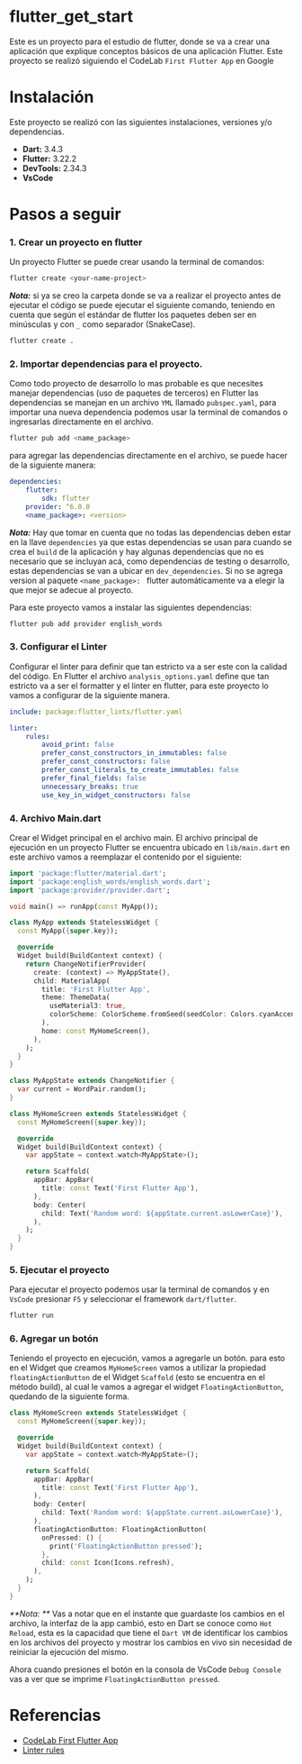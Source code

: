 # flutter_get_start
Este es un proyecto para el estudio de flutter, donde se va a crear una aplicación que explique conceptos básicos de una aplicación Flutter. Este proyecto se realizó siguiendo el CodeLab `First Flutter App` en Google

# Instalación
Este proyecto se realizó con las siguientes instalaciones, versiones y/o dependencias.
- **Dart:** 3.4.3
- **Flutter:** 3.22.2
- **DevTools:** 2.34.3
- **VsCode**

# Pasos a seguir
### 1. Crear un proyecto en flutter
Un proyecto Flutter se puede crear usando la terminal de comandos:
```bash
flutter create <your-name-project>
```
_**Nota:**_ si ya se creo la carpeta donde se va a realizar el proyecto antes de ejecutar el código se puede ejecutar el siguiente comando, teniendo en cuenta que según el estándar de flutter los paquetes deben ser en minúsculas y con `_` como separador (SnakeCase).
```bash
flutter create .
```
### 2. Importar dependencias para el proyecto.
Como todo proyecto de desarrollo lo mas probable es que necesites manejar dependencias (uso de paquetes de terceros) en Flutter las dependencias se manejan en un archivo `YML` llamado `pubspec.yaml`, para importar una nueva dependencia podemos usar la terminal de comandos o ingresarlas directamente en el archivo.
```bash
flutter pub add <name_package>
```
para agregar las dependencias directamente en el archivo, se puede hacer de la siguiente manera:
```yml
dependencies:
    flutter:
        sdk: flutter
    provider: ^6.0.0
    <name_package>: <version>
```
_**Nota:**_ Hay que tomar en cuenta que no todas las dependencias deben estar en la llave `dependencies` ya que estas dependencias se usan para cuando se crea el `build` de la aplicación y hay algunas dependencias que no es necesario que se incluyan acá, como dependencias de testing o desarrollo, estas dependencias se van a ubicar en `dev_dependencies`. Si no se agrega version al paquete `<name_package>: ` flutter automáticamente va a elegir la que mejor se adecue al proyecto.

Para este proyecto vamos a instalar las siguientes dependencias:
```bash
flutter pub add provider english_words
```
### 3. Configurar el Linter 
Configurar el linter para definir que tan estricto va a ser este con la calidad del código. En Flutter el archivo `analysis_options.yaml` define que tan estricto va a ser el formatter y el linter en flutter, para este proyecto lo vamos a configurar de la siguiente manera.
```yml
include: package:flutter_lints/flutter.yaml

linter:
    rules:
        avoid_print: false
        prefer_const_constructors_in_immutables: false
        prefer_const_constructors: false
        prefer_const_literals_to_create_immutables: false
        prefer_final_fields: false
        unnecessary_breaks: true
        use_key_in_widget_constructors: false
```

### 4. Archivo Main.dart 
Crear el Widget principal en el archivo main. El archivo principal de ejecución en un proyecto Flutter se encuentra ubicado en `lib/main.dart` en este archivo vamos a reemplazar el contenido por el siguiente:
```dart
import 'package:flutter/material.dart';
import 'package:english_words/english_words.dart';
import 'package:provider/provider.dart';

void main() => runApp(const MyApp());

class MyApp extends StatelessWidget {
  const MyApp({super.key});

  @override
  Widget build(BuildContext context) {
    return ChangeNotifierProvider(
      create: (context) => MyAppState(),
      child: MaterialApp(
        title: 'First Flutter App',
        theme: ThemeData(
          useMaterial3: true,
          colorScheme: ColorScheme.fromSeed(seedColor: Colors.cyanAccent),
        ),
        home: const MyHomeScreen(),
      ),
    );
  }
}

class MyAppState extends ChangeNotifier {
  var current = WordPair.random();
}

class MyHomeScreen extends StatelessWidget {
  const MyHomeScreen({super.key});

  @override
  Widget build(BuildContext context) {
    var appState = context.watch<MyAppState>();

    return Scaffold(
      appBar: AppBar(
        title: const Text('First Flutter App'),
      ),
      body: Center(
        child: Text('Random word: ${appState.current.asLowerCase}'),
      ),
    );
  }
}
```
### 5. Ejecutar el proyecto
Para ejecutar el proyecto podemos usar la terminal de comandos y en `VsCode` presionar `F5` y seleccionar el framework `dart/flutter`.
```bash
flutter run
```
### 6. Agregar un botón
Teniendo el proyecto en ejecución, vamos a agregarle un botón. para esto en el Widget que creamos `MyHomeScreen` vamos a utilizar la propiedad `floatingActionButton` de el Widget `Scaffold` (esto se encuentra en el método build), al cual le vamos a agregar el widget `FloatingActionButton`, quedando de la siguiente forma.
```dart
class MyHomeScreen extends StatelessWidget {
  const MyHomeScreen({super.key});

  @override
  Widget build(BuildContext context) {
    var appState = context.watch<MyAppState>();

    return Scaffold(
      appBar: AppBar(
        title: const Text('First Flutter App'),
      ),
      body: Center(
        child: Text('Random word: ${appState.current.asLowerCase}'),
      ),
      floatingActionButton: FloatingActionButton(
        onPressed: () {
          print('FloatingActionButton pressed');
        },
        child: const Icon(Icons.refresh),
      ),
    );
  }
}
```
_**Nota: **_ Vas a notar que en el instante que guardaste los cambios en el archivo, la interfaz de la app cambió, esto en Dart se conoce como `Hot Reload`, esta es la capacidad que tiene el `Dart VM` de identificar los cambios en los archivos del proyecto y mostrar los cambios en vivo sin necesidad de reiniciar la ejecución del mismo.

Ahora cuando presiones el botón en la consola de VsCode `Debug Console` vas a ver que se imprime `FloatingActionButton pressed`.






# Referencias
- [CodeLab First Flutter App](https://codelabs.developers.google.com/codelabs/flutter-codelab-first)
- [Linter rules](https://dart.dev/tools/linter-rules)
